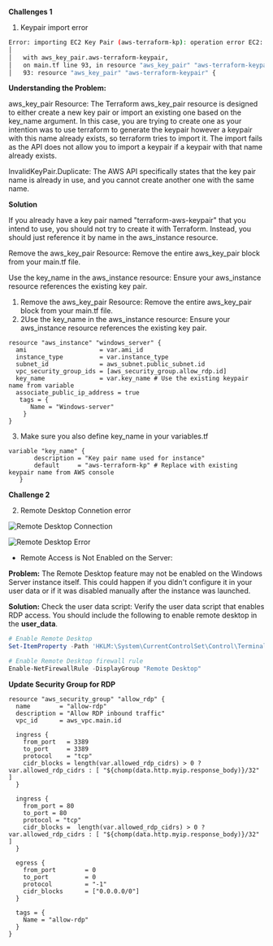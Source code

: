 **Challenges 1**

1. Keypair import error

```bash
Error: importing EC2 Key Pair (aws-terraform-kp): operation error EC2: ImportKeyPair, https response error StatusCode: 400, RequestID: d533a85c-375a-4a62-a160-8d216720b6e7, api error InvalidKeyPair.Duplicate: The keypair already exists
│
│   with aws_key_pair.aws-terraform-keypair,
│   on main.tf line 93, in resource "aws_key_pair" "aws-terraform-keypair":
│   93: resource "aws_key_pair" "aws-terraform-keypair" {
```
**Understanding the Problem:**

aws_key_pair Resource: The Terraform aws_key_pair resource is designed to either create a new key pair or import an existing one based on the key_name argument. In this case, you are trying to create one as your intention was to use terraform to generate the keypair however a keypair with this name already exists, so terraform tries to import it. The import fails as the API does not allow you to import a keypair if a keypair with that name already exists.

InvalidKeyPair.Duplicate: The AWS API specifically states that the key pair name is already in use, and you cannot create another one with the same name.

**Solution**

If you already have a key pair named "terraform-aws-keypair" that you intend to use, you should not try to create it with Terraform. Instead, you should just reference it by name in the aws_instance resource.

Remove the aws_key_pair Resource: Remove the entire aws_key_pair block from your main.tf file.

Use the key_name in the aws_instance resource: Ensure your aws_instance resource references the existing key pair.

1. Remove the aws_key_pair Resource: Remove the entire aws_key_pair block from your main.tf file.
2. 2Use the key_name in the aws_instance resource: Ensure your aws_instance resource references the existing key pair.

```hcl
resource "aws_instance" "windows_server" {
  ami                    = var.ami_id
  instance_type          = var.instance_type
  subnet_id              = aws_subnet.public_subnet.id
  vpc_security_group_ids = [aws_security_group.allow_rdp.id]
  key_name               = var.key_name # Use the existing keypair name from variable
  associate_public_ip_address = true
   tags = {
      Name = "Windows-server"
    }
}
```
3. Make sure you also define key_name in your variables.tf

```hcl
variable "key_name" {
       description = "Key pair name used for instance"
       default     = "aws-terraform-kp" # Replace with existing keypair name from AWS console
   }
```

**Challenge 2**

2. Remote Desktop Connetion error

![Remote Desktop Connection](cloud-projects/amazon-workspace/project-0_connect-to-windows-instance-on-aws-from-windows-pc/images)

![Remote Desktop Error](/home/dorbsyfx-iac-svr/my_journal/cloud-projects/amazon-workspace/project-0_connect-to-windows-instance-on-aws-from-windows-pc/images)

- Remote Access is Not Enabled on the Server:

**Problem:** The Remote Desktop feature may not be enabled on the Windows Server instance itself. This could happen if you didn't configure it in your user data or if it was disabled manually after the instance was launched.

**Solution:**
Check the user data script: Verify the user data script that enables RDP access. You should include the following to enable remote desktop in the **user_data**.

```ps1
# Enable Remote Desktop
Set-ItemProperty -Path 'HKLM:\System\CurrentControlSet\Control\Terminal Server' -name "fDenyTSConnections" -value 0

# Enable Remote Desktop firewall rule
Enable-NetFirewallRule -DisplayGroup "Remote Desktop"
```

**Update Security Group for RDP**

```hcl
resource "aws_security_group" "allow_rdp" {
  name        = "allow-rdp"
  description = "Allow RDP inbound traffic"
  vpc_id      = aws_vpc.main.id

  ingress {
    from_port   = 3389
    to_port     = 3389
    protocol    = "tcp"
    cidr_blocks = length(var.allowed_rdp_cidrs) > 0 ? var.allowed_rdp_cidrs : [ "${chomp(data.http.myip.response_body)}/32" ]
  }

  ingress {
    from_port = 80
    to_port = 80
    protocol = "tcp"
    cidr_blocks =  length(var.allowed_rdp_cidrs) > 0 ? var.allowed_rdp_cidrs : [ "${chomp(data.http.myip.response_body)}/32" ]
  }

  egress {
    from_port        = 0
    to_port          = 0
    protocol         = "-1"
    cidr_blocks      = ["0.0.0.0/0"]
  }

  tags = {
    Name = "allow-rdp"
  }
}

```